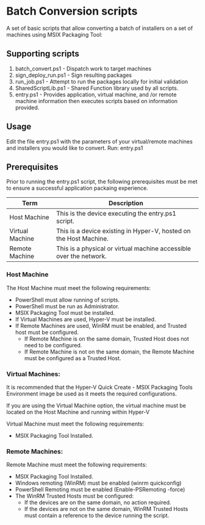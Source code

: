 # Batch Conversion scripts
A set of basic scripts that allow converting a batch of installers on a set of machines using MSIX Packaging Tool:

## Supporting scripts
1. batch_convert.ps1 - Dispatch work to target machines
1. sign_deploy_run.ps1 - Sign resulting packages
1. run_job.ps1 - Attempt to run the packages locally for initial validation
1. SharedScriptLib.ps1 - Shared Function library used by all scripts.
1. entry.ps1 - Provides application, virtual machine, and /or remote machine information then executes scripts based on information provided.

## Usage
Edit the file entry.ps1 with the parameters of your virtual/remote machines and installers you would like to convert.
Run: entry.ps1

## Prerequisites
Prior to running the entry.ps1 script, the following prerequisites must be met to ensure a successful application packaing experience.

| Term            | Description                                                        |
|-----------------|--------------------------------------------------------------------|
| Host Machine    | This is the device executing the entry.ps1 script.                 |
| Virtual Machine | This is a device existing in Hyper-V, hosted on the Host Machine.  |
| Remote Machine  | This is a physical or virtual machine accessible over the network. |

### Host Machine
The Host Machine must meet the following requirements:
* PowerShell must allow running of scripts.
* PowerShell must be run as Administrator.
* MSIX Packaging Tool must be installed.
* If Virtual Machines are used, Hyper-V must be installed.
* If Remote Machines are used, WinRM must be enabled, and Trusted host must be configured.
    * If Remote Machine is on the same domain, Trusted Host does not need to be configured.
    * If Remote Machine is not on the same domain, the Remote Machine must be configured as a Trusted Host.

### Virtual Machines:
It is recommended that the Hyper-V Quick Create - MSIX Packaging Tools Environment image be used as it meets the required configurations.

If you are using the Virtual Machine option, the virtual machine must be located on the Host Machine and running within Hyper-V

Virtual Machine must meet the following requirements:
* MSIX Packaging Tool Installed.

### Remote Machines:
Remote Machine must meet the following requirements:
* MSIX Packaging Tool Installed.
* Windows remoting (WinRM) must be enabled (winrm quickconfig)
* PowerShell Remoting must be enabled (Enable-PSRemoting -force)
* The WinRM Trusted Hosts must be configured:
    * If the devices are on the same domain, no action required.
    * If the devices are not on the same domain, WinRM Trusted Hosts must contain a reference to the device running the script.